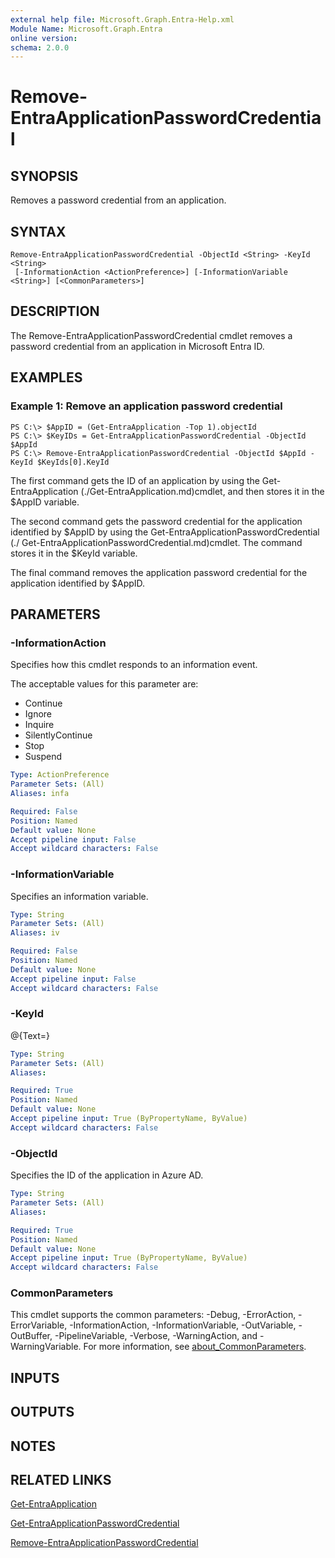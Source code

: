 ```yaml
---
external help file: Microsoft.Graph.Entra-Help.xml
Module Name: Microsoft.Graph.Entra
online version:
schema: 2.0.0
---
```


# Remove-EntraApplicationPasswordCredential

## SYNOPSIS
Removes a password credential from an application.

## SYNTAX

```
Remove-EntraApplicationPasswordCredential -ObjectId <String> -KeyId <String>
 [-InformationAction <ActionPreference>] [-InformationVariable <String>] [<CommonParameters>]
```

## DESCRIPTION
The Remove-EntraApplicationPasswordCredential cmdlet removes a password credential from an application in Microsoft Entra ID.

## EXAMPLES

### Example 1: Remove an application password credential
```
PS C:\> $AppID = (Get-EntraApplication -Top 1).objectId
PS C:\> $KeyIDs = Get-EntraApplicationPasswordCredential -ObjectId $AppId
PS C:\> Remove-EntraApplicationPasswordCredential -ObjectId $AppId -KeyId $KeyIds[0].KeyId
```

The first command gets the ID of an application by using the Get-EntraApplication (./Get-EntraApplication.md)cmdlet, and then stores it in the $AppID variable.

The second command gets the password credential for the application identified by $AppID by using the Get-EntraApplicationPasswordCredential (./ Get-EntraApplicationPasswordCredential.md)cmdlet. 
The command stores it in the $KeyId variable.

The final command removes the application password credential for the application identified by $AppID.

## PARAMETERS

### -InformationAction
Specifies how this cmdlet responds to an information event.

The acceptable values for this parameter are:

- Continue
- Ignore
- Inquire
- SilentlyContinue
- Stop
- Suspend

```yaml
Type: ActionPreference
Parameter Sets: (All)
Aliases: infa

Required: False
Position: Named
Default value: None
Accept pipeline input: False
Accept wildcard characters: False
```

### -InformationVariable
Specifies an information variable.

```yaml
Type: String
Parameter Sets: (All)
Aliases: iv

Required: False
Position: Named
Default value: None
Accept pipeline input: False
Accept wildcard characters: False
```

### -KeyId
@{Text=}

```yaml
Type: String
Parameter Sets: (All)
Aliases:

Required: True
Position: Named
Default value: None
Accept pipeline input: True (ByPropertyName, ByValue)
Accept wildcard characters: False
```

### -ObjectId
Specifies the ID of the application in Azure AD.

```yaml
Type: String
Parameter Sets: (All)
Aliases:

Required: True
Position: Named
Default value: None
Accept pipeline input: True (ByPropertyName, ByValue)
Accept wildcard characters: False
```

### CommonParameters
This cmdlet supports the common parameters: -Debug, -ErrorAction, -ErrorVariable, -InformationAction, -InformationVariable, -OutVariable, -OutBuffer, -PipelineVariable, -Verbose, -WarningAction, and -WarningVariable. For more information, see [about_CommonParameters](http://go.microsoft.com/fwlink/?LinkID=113216).

## INPUTS

## OUTPUTS

## NOTES

## RELATED LINKS

[Get-EntraApplication]()

[Get-EntraApplicationPasswordCredential]()

[Remove-EntraApplicationPasswordCredential]()

